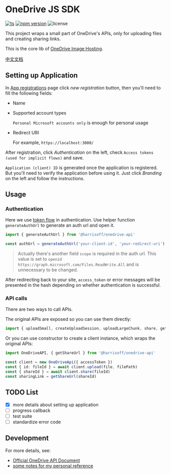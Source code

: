 # OneDrive JS SDK

[![ts](https://badgen.net/badge/Built%20With/TypeScript/blue)](https://github.com/microsoft/TypeScript)
[![npm version](https://badge.fury.io/js/@harrisoff%2Fonedrive-api.svg)](https://www.npmjs.com/package/@harrisoff/onedrive-api)
![license](https://img.shields.io/npm/l/@harrisoff/onedrive-api)

This project wraps a small part of OneDrive's APIs, only for uploading files and creating sharing links.

This is the core lib of [OneDrive Image Hosting](https://github.com/harrisoff/onedrive).

[中文文档](./README.zh-cn.md)

## Setting up Application

In [App registrations](https://portal.azure.com/#blade/Microsoft_AAD_RegisteredApps/ApplicationsListBlade) page click *new registration* button, then you'll need to fill the following fields:

- Name

- Supported account types

   `Personal Microsoft accounts only` is enough for personal usage

- Redirect URI

   For example, `https://localhost:3000/`

After registration, click *Authentication* on the left, check `Access tokens (used for implicit flows)` and save.

`Application (client) ID` is generated once the application is registered. But you'll need to verify the application before using it. Just click *Branding* on the left and follow the instructions.

## Usage

### Authentication

Here we use [token flow](https://docs.microsoft.com/en-us/onedrive/developer/rest-api/getting-started/graph-oauth?view=odsp-graph-online#token-flow) in authentication. Use helper function `generateAuthUrl` to generate an auth url and open it.

```ts
import { generateAuthUrl } from '@harrisoff/onedrive-api'

const authUrl = generateAuthUrl('your-client-id', 'your-redirect-uri')
```

> Actually there's another field `scope` is required in the auth url.
> This value is set to `openid https://graph.microsoft.com/Files.ReadWrite.All`
> and is unnecessary to be changed.

After redirecting back to your site, `access_token` or error messages will be presented in the hash depending on whether authentication is successful.

### API calls

There are two ways to call APIs.

The original APIs are exposed so you can use them directly:

```ts
import { uploadSmall, createUploadSession, uploadLargeChunk, share, getShareUrl } from '@harrisoff/onedrive-api'
```

Or you can use constructor to create a client instance, which wraps the original APIs:

```ts
import OneDriveAPI, { getShareUrl } from '@harrisoff/onedrive-api'

const client = new OneDriveApi({ accessToken })
const { id: fileId } = await client.upload(file, filePath)
const { shareId } = await client.share(fileId)
const sharingLink = getShareUrl(shareId)
```

## TODO List

- [x] more details about setting up application
- [ ] progress callback
- [ ] test suite
- [ ] standardize error code

## Development

For more details, see:

- [Official OneDrive API Document](https://docs.microsoft.com/en-us/onedrive/developer/)
- [some notes for my personal reference](./NOTES.md)
